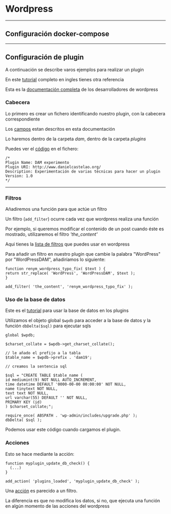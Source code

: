 # Wordpress

---

## Configuración docker-compose

---

## Configuración de plugin

A continuación se describe varos ejemplos para realizar un plugin 

En este [tutorial](https://www.wpexplorer.com/writing-simple-wordpress-plugin/) completo en ingles tienes otra referencia 

Esta es la [documentación completa](https://developer.wordpress.org/plugins/) de los desarrolladores de wordpress

### Cabecera

Lo primero es crear un fichero identificando nuestro plugin, con la cabecera correspondiente

Los [campos](https://developer.wordpress.org/plugins/plugin-basics/header-requirements/) estan descritos en esta documentación

Lo haremos dentro de la carpeta *dam*, dentro de la carpeta *plugins*

Puedes ver el [código](https://github.com/danielcastelao/wordpress-dam/blob/9147612c7b140ff1d0945a918521691ebde2ecb2/html/wp-content/plugins/dam/dam.php#L3-L8) en el fichero:

```
/*
Plugin Name: DAM experimento
Plugin URI: http://www.danielcastelao.org/
Description: Experimentación de varias técnicas para hacer un plugin
Version: 1.0
*/
```

---

### Filtros
Añadiremos una función para que actúe un filtro

Un filtro (`add_filter`) ocurre cada vez que wordpress realiza una función

Por ejemplo, si queremos modificar el contenido de un post cuando éste es mostrado, utilizaremos el filtro *'the_content'*

Aqui tienes la [lista de filtros](https://codex.wordpress.org/Plugin_API/Filter_Reference) que puedes usar en wordpress

Para añadir un filtro en nuestro plugin que cambie la palabra "WordPress" por "WordPressDAM", añadiríamos lo siguiente: 

```
function renym_wordpress_typo_fix( $text ) {
return str_replace( 'WordPress', 'WordPressDAM', $text );
}

add_filter( 'the_content', 'renym_wordpress_typo_fix' );
```

### Uso de la base de datos

Este es el [tutorial](https://codex.wordpress.org/Creating_Tables_with_Plugins) para usar la base de datos en los plugins

Utilizamos el objeto global `$wpdb` para acceder a la base de datos y la función `dbDelta($sql)` para ejecutar sqls


```
global $wpdb;

$charset_collate = $wpdb->get_charset_collate();

// le añado el prefijo a la tabla
$table_name = $wpdb->prefix . 'dam19';

// creamos la sentencia sql

$sql = "CREATE TABLE $table_name (
id mediumint(9) NOT NULL AUTO_INCREMENT,
time datetime DEFAULT '0000-00-00 00:00:00' NOT NULL,
name tinytext NOT NULL,
text text NOT NULL,
url varchar(55) DEFAULT '' NOT NULL,
PRIMARY KEY (id)
) $charset_collate;";

require_once( ABSPATH . 'wp-admin/includes/upgrade.php' );
dbDelta( $sql );
```

Podemos usar este código cuando cargamos el plugin.

### Acciones

Esto se hace mediante la acción:

```
function myplugin_update_db_check() {
  (...)
}

add_action( 'plugins_loaded', 'myplugin_update_db_check' );
```

Una [acción](https://developer.wordpress.org/plugins/hooks/actions/) es parecido a un filtro.

La diferencia es que no modifica los datos, si no, que ejecuta una función en algún momento de las acciones del wordpress
